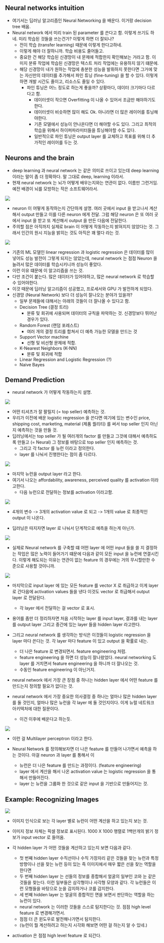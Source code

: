 ## Neural networks intuition 

- 여기서는 딥러닝 알고리즘인 Neural Networking 을 배운다. 이거랑 decision tree 배움.
- Neural network 에서 미리 train 된 parameter 를 쓴다고 함. 이렇게 쓰기도 하네. 미리 학습된 것들을 쓰는건가? 이렇게 하면 더 잘되나?
  - 전이 학습 (transfer learning) 때문에 이렇게 한다고하네.
  - 이렇게 해야 더 잘하니까. 학습 비용도 줄어들고.
  - 중요한 건 해당 학습된 신경망이 내 문제에 적합한지 확인해보는 거라고 함. 이미지 분류 작업에 학습된 신경망은 텍스트 처리 작업에는 유용하지 않기 떄문에.
  - 해당 신경망이 내가 원하는 작업에 충분한 성능을 발휘하지 못한다면 그거에 맞는 자신만의 데이터를 추가해서 파인 튜닝 (fine-tuning) 을 할 수 있다. 이렇게 하면 개발 시간도 줄이고, 리소스도 줄일 수 있다.
    - 파인 튜닝은 어느 정도로 하는게 좋을까? 상황마다, 데이터 크기마다 다르다고 함. 
      - 데이터셋이 작으면 Overfitting 이 나올 수 있어서 조금만 해야하기도 한다.
      - 데이터셋이 비슷하면 많이 해도 Ok. 아니라면 더 많은 레이어를 튜닝해야한다. 
      - 기존 모델에서 성능이 안나온다면 더 해야할 수도 있다. 그리고 최적의 학습을 위해서 하이퍼파라미터들을 튜닝해야할 수도 있다.
      - 일반적으로 파인 튜닝은 output layer 를 교체하고 목표를 위해 더 추가적인 레이어를 두는 것.

## Neurons and the brain

- deep learning 과 neural network 는 같은 의미로 쓰이고 있는데 deep learning 이라는 말이 좀 더 정확하다. 말 그대로 deep, learning 이라서.
- 현재 neural network 는 뇌가 어떻게 배우는지와는 연관이 없다. 이름만 그런거임. 예전 배경이 뇌를 모방하는 작은 소프트웨어라서.

![](../images/neuron.png)

- neuron 이 어떻게 동작하는지 간단하게 설명. 여러 곳에서 input 을 받고나서 계산해서 output 만들고 이를 다른 neuron 에게 전달.
그럼 해당 neuron 은 또 여러 곳에서 input 을 받고 또 계산해서 output 을 만든 다음에 전달한다.
- 주의할 점은 아직까지 실제로 brain 이 어떻게 작동하는지 밝혀지지 않았다는 것. 그래서 인간의 원시 지능을 밝히는 것도 아직은 꽤 멀다 라는 것.

![](../images/ai%20algorithm%20performance.png)

- 기존의 ML 모델인 linear regression 과 logistic regression 은 데이터를 많이 넣어도 성능 발전이 그렇게 되지는 않았는데, neural network 는 점점 Neuron 을 늘려서 많은 데이터를 학습시키니까 성능이 좋았다. 
- 이런 이유 떄문에 이 알고리즘을 쓰는 것.
- 다만 조건이 붙는다. 많은 데이터가 있어야하고, 많은 neural network 로 학습할 수 있어야한다.
- 이것 때문에 딥러닝 알고리즘이 성공했고, 프로세서와 GPU 가 발전하게 되었다. 
- 신경망 (Neural Network) 보다 더 성능이 잘나오는 분야가 있을까?
  - 일부 문제들에 대해서는 아래의 것들이 더 잘나올 수 있다고 함.  
  - Decision Tree (결정 트리)
    - 분류 및 회귀에 사용되며 데이터의 규칙을 파악하는 것. 신경망보다 뛰어난 경우가 있다.
  - Random Forest (랜덤 포레스트)
    - 여러 개의 결정 트리를 합쳐서 더 예측 가능한 모델을 만드는 것
  - Support Vector machine 
    - 선형 및 비선형 문제에 적합.
  - K-Nearest Neighbors (K-NN)
    - 분류 및 회귀에 적합
  - Linear Regression and Logistic Regression (?)
  - Naive Bayes 

## Demand Prediction

- neural network 가 어떻게 작동하는지 설명.

![](../images/top%20seller%20demand%20prediction.png)

- 어떤 티셔츠가 잘 팔릴지 (= top seller) 예측하는 것. 
- 우리가 이전에 배운 logistic regression 을 쓴다면 여기에 있는 변수인 price, shipping cost, marketing, material (제품 퀄리티) 를 써서 top seller 인지 아닌지 예측하는 것을 만들 것. 
- 딥러닝에서는 top seller 가 될 여러개의 factor 를 만들고 그것에 대해서 예측하도록 만들고 (= Neural) 그 정보를 바탕으로 top seller 인지 예측하는 것.
  - 그리고 각 factor 를 뉴런 이라고 정의한다.
  - layer 를 나눠서 진행한다는 점이 좀 다르다.

![](../images/neuron%20layer.png)

- 마지막 뉴런을 output layer 라고 한다.
- 여기서 나오는 affordability, awareness, perceived quality 를 activation 이라고한다.
  - 다음 뉴런으로 전달하는 정보를 activation 이라고함.


![](../images/activation%20value%20on%20neuron%20layer.png)

- 4개의 변수 -> 3개의 activation value 로 되고 -> 1개의 value 로 최종적인 output 이 나온다.

- 딥러닝은 따지자면 layer 로 나눠서 단계적으로 예측을 하는게 아닌가.


![](../images/from%20every%20feature%20to%20every%20one%20of%20these%20neurons.png)

- 실제로 Neural network 를 구축할 떄 어떤 layer 에 어떤 input 들을 쓸 지 결정하는 작업은 많은 노력이 들어가기 떄문에 다음과 같이 모든 input 을 뉴런에 연결시킨다. 
이렇게 해도되는 이유는 연관이 없는 feature 의 경우에는 거의 무시할만한 수준으로 사용할 것이니까. 


![](../images/vector%20of%20neuron%20network.png)

- 마지막으로 input layer 에 있는 모든 feature 를 vector X 로 취급하고 이게 layer 로 간다음에 activation values 들을 낸다 이것도 vector 로 취급해서 output layer 로 전달된다.
  - 각 layer 에서 전달하는 걸 vector 로 표시.

- 용어를 좀만 더 정리하자면 처음 시작하는 layer 를 input layer, 결과를 내는 layer 를 output layer 그리고 중간에 있는 layer 들을 hidden layer 라고한다.

- 그리고 neural network 를 생각하는 방식은 이것들이 logistic regression 을 layer 마다 쓴다는 것. 각 layer 마다 feature 이 있고 output 을 확률로 내는. 
  - 더 나은 feature 로 변경되면서. feature engineering 처럼.
  - feature engineering 을 하면 더 성능이 잘나왔었다. neural networking 도 layer 를 거치면서 feature engineering 을 하니까 더 잘나오는 것. 
  - 수동인 feature engineering 이 아닌거지.

- neural network 에서 가장 큰 장점 중 하나는 hidden layer 에서 어떤 feature 를 만드는지 정의할 필요가 없다는 것. 

- neural network 에서 가장 중요한 의사결정 중 하나는 얼마나 많은 hidden layer 를 둘 것인지, 얼마나 많은 뉴런을 각 layer 에 둘 것인지이다. 이게 뉴럴 네트워크 아키텍처에 대한 질문이다. 
  - 이건 이후에 배운다고 하는듯.


![](../images/multilayer%20perceptron.png)

- 이런 걸 Multilayer perceptron 이라고 한다. 

- Neural Network 를 정의해보자면 더 나은 feature 를 만들어 나가면서 예측을 하는 것이다. 아걸 neuron 과 layer 를 통해서 이 
  - 뉴런은 더 나은 feature 를 만드는 과정이다. (feature engineering)
  - layer 에서 계산을 해서 나온 activation value 는 logistic regression 을 통해서 만들어진다. 
  - layer 는 뉴런을 그룹화 한 것으로 같은 input 을 기반으로 만들어지는 것. 

## Example: Recognizing Images

![](../images/face%20recognization.png)

- 이미지 인식으로 보는 각 layer 별로 뉴런이 어떤 계산을 하고 있는지 보는 것.
- 이미지 정보 자체는 픽셀 정보로 표시된다. 1000 X 1000 행렬로 1백만개의 밝기 정보가 input vector 로 들어옴.
- 각 hidden layer 가 어떤 것들을 계산하고 있는지 보면 다음과 같다. 
  - 첫 번째 hidden layer 수직선이나 수직 가장자리 같은 것들을 찾는 뉴런과 특정 방향이나 선을 찾는 뉴런 등이 있는 즉 이미지에서 매우 짧은 선을 찾는 역할을 한다면 
  - 두 번째 hidden layer 는 선들의 정보를 종합해서 얼굴의 일부인 코와 눈 같은 것들을 찾는다. 이런 일부들은 삼각형이나 사각형 모양과 같다. 각 뉴런들은 이런 모형들을 바탕으로 눈을 감지하거나 코를 감지한다.
  - 세 번째 hidden layer 는 얼굴의 종합적인 면을 보면서 판단하는 역할을 하는 뉴런이 있다. 
  - neural network 는 이러한 것들을 스스로 탐지한다는 것. 점점 high level feature 로 변경해가면서. 
  - 점점 더 큰 윈도우로 발전해나가면서 탐지한다.
  - (뉴런이 뭘 계산하려고 하는지 시각화 해보면 어떤 걸 하는지 알 수 있네.) 

- activation 은 점점 high level feature 로 되간다. 


